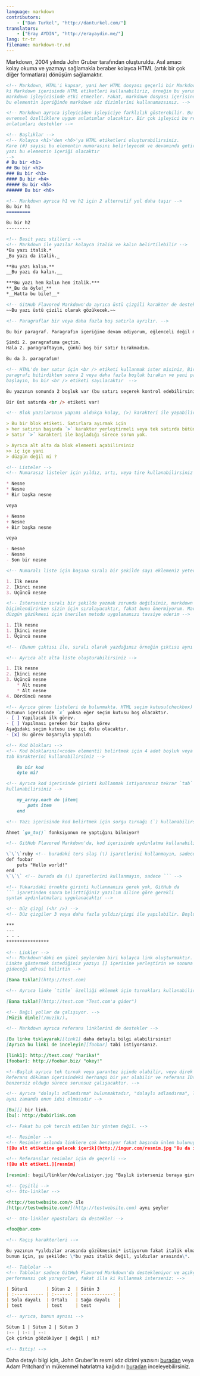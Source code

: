 ```yaml
---
language: markdown
contributors:
    - ["Dan Turkel", "http://danturkel.com/"]
translators:
    - ["Eray AYDIN", "http://erayaydin.me/"]
lang: tr-tr
filename: markdown-tr.md
---
```


Markdown, 2004 yılında John Gruber tarafından oluşturuldu. Asıl amacı kolay okuma ve yazmayı sağlamakla beraber kolayca HTML (artık bir çok diğer formatlara) dönüşüm sağlamaktır.


```markdown
<!-- Markdown, HTML'i kapsar, yani her HTML dosyası geçerli bir Markdown dosyasıdır, bu demektir
ki Markdown içerisinde HTML etiketleri kullanabiliriz, örneğin bu yorum elementi, ve
markdown işleyicisinde etki etmezler. Fakat, markdown dosyası içerisinde HTML elementi oluşturursanız,
bu elementin içeriğinde markdown söz dizimlerini kullanamazsınız. -->

<!-- Markdown ayrıca işleyiciden işleyiciye farklılık gösterebilir. Bu rehberde
evrensel özelliklere uygun anlatımlar olacaktır. Bir çok işleyici bu rehberdeki
anlatımları destekler -->

<!-- Başlıklar -->
<!-- Kolayca <h1>'den <h6>'ya HTML etiketleri oluşturabilirsiniz.
Kare (#) sayısı bu elementin numarasını belirleyecek ve devamında getirdiğiniz
yazı bu elementin içeriği olacaktır
-->
# Bu bir <h1>
## Bu bir <h2>
### Bu bir <h3>
#### Bu bir <h4>
##### Bu bir <h5>
###### Bu bir <h6>

<!-- Markdown ayrıca h1 ve h2 için 2 alternatif yol daha taşır -->
Bu bir h1
=========

Bu bir h2
---------

<!-- Basit yazı stilleri -->
<!-- Markdown ile yazılar kolayca italik ve kalın belirtilebilir -->
*Bu yazı italik.*
_Bu yazı da italik._

**Bu yazı kalın.**
__Bu yazı da kalın.__

***Bu yazı hem kalın hem italik.***
**_Bu da öyle!_**
*__Hatta bu bile!__*

<!-- GitHub Flavored Markdown'da ayrıca üstü çizgili karakter de desteklenir: -->
~~Bu yazı üstü çizili olarak gözükecek.~~

<!-- Paragraflar bir veya daha fazla boş satırla ayrılır. -->

Bu bir paragraf. Paragrafın içeriğine devam ediyorum, eğlenceli değil mi?

Şimdi 2. paragrafıma geçtim.
Hala 2. paragraftayım, çünkü boş bir satır bırakmadım.

Bu da 3. paragrafım!

<!-- HTML'de her satır için <br /> etiketi kullanmak ister misiniz, Bir
paragrafı bitirdikten sonra 2 veya daha fazla boşluk bırakın ve yeni paragrafa
başlayın, bu bir <br /> etiketi sayılacaktır  -->

Bu yazının sonunda 2 boşluk var (bu satırı seçerek kontrol edebilirsiniz).  

Bir üst satırda <br /> etiketi var!

<!-- Blok yazılarının yapımı oldukça kolay, (>) karakteri ile yapabilirsiniz  -->

> Bu bir blok etiketi. Satırlara ayırmak için
> her satırın başında `>` karakter yerleştirmeli veya tek satırda bütün içeriği yazabilirsiniz.
> Satır `>` karakteri ile başladığı sürece sorun yok. 

> Ayrıca alt alta da blok elementi açabilirsiniz
>> iç içe yani
> düzgün değil mi ?

<!-- Listeler -->
<!-- Numarasız listeler için yıldız, artı, veya tire kullanabilirsiniz -->

* Nesne
* Nesne
* Bir başka nesne

veya

+ Nesne
+ Nesne
+ Bir başka nesne

veya

- Nesne
- Nesne
- Son bir nesne

<!-- Numaralı liste için başına sıralı bir şekilde sayı eklemeniz yeterli -->

1. İlk nesne
2. İkinci nesne
3. Üçüncü nesne

<!-- İsterseniz sıralı bir şekilde yazmak zorunda değilsiniz, markdown
biçimlendirirken sizin için sıralayacaktır, fakat bunu önermiyorum. Markdown dosyasının
düzgün gözükmesi için önerilen metodu uygulamanızı tavsiye ederim -->

1. İlk nesne
1. İkinci nesne
1. Üçüncü nesne

<!-- (Bunun çıktısı ile, sıralı olarak yazdığımız örneğin çıktısı aynı olacaktır) -->

<!-- Ayrıca alt alta liste oluşturabilirsiniz -->

1. İlk nesne
2. İkinci nesne
3. Üçüncü nesne
    * Alt nesne
    * Alt nesne
4. Dördüncü nesne

<!-- Ayrıca görev listeleri de bulunmakta. HTML seçim kutusu(checkbox) oluşturacaktır. -->
Kutunun içerisinde `x` yoksa eğer seçim kutusu boş olacaktır.
- [ ] Yapılacak ilk görev.
- [ ] Yapılması gereken bir başka görev
Aşağıdaki seçim kutusu ise içi dolu olacaktır.
- [x] Bu görev başarıyla yapıldı

<!-- Kod blokları -->
<!-- Kod bloklarını(<code> elementi) belirtmek için 4 adet boşluk veya bir
tab karakterini kullanabilirsiniz -->

    Bu bir kod
    öyle mi?

<!-- Ayrıca kod içerisinde girinti kullanmak istiyorsanız tekrar `tab` veya `4 boşluk`
kullanabilirsiniz -->

    my_array.each do |item|
        puts item
    end

<!-- Yazı içerisinde kod belirtmek için sorgu tırnağı (`) kullanabilirsiniz -->

Ahmet `go_to()` fonksiyonun ne yaptığını bilmiyor!

<!-- GitHub Flavored Markdown'da, kod içerisinde aydınlatma kullanabilirsiniz -->

\`\`\`ruby <!-- buradaki ters slaş (\) işaretlerini kullanmayın, sadece ```ruby ! -->
def foobar
    puts "Hello world!"
end
\`\`\` <!-- burada da (\) işaretlerini kullanmayın, sadece ``` -->

<!-- Yukarıdaki örnekte girinti kullanmanıza gerek yok, GitHub da 
``` işaretinden sonra belirttiğiniz yazılım diline göre gerekli
syntax aydınlatmaları uygulanacaktır -->

<!-- Düz çizgi (<hr />) -->
<!-- Düz çizgiler 3 veya daha fazla yıldız/çizgi ile yapılabilir. Boşluklar önemsiz. -->

***
---
- - -
****************

<!-- Linkler -->
<!-- Markdown'daki en güzel şeylerden biri kolayca link oluşturmaktır. 
Linkte göstermek istediğiniz yazıyı [] içerisine yerleştirin ve sonuna parantezler içerisinde ()
gideceği adresi belirtin -->

[Bana tıkla!](http://test.com)

<!-- Ayrıca linke `title` özelliği eklemek için tırnakları kullanabilirsiniz -->

[Bana tıkla!](http://test.com "Test.com'a gider")

<!-- Bağıl yollar da çalışıyor. -->
[Müzik dinle](/muzik/).

<!-- Markdown ayrıca referans linklerini de destekler -->

[Bu linke tıklayarak][link1] daha detaylı bilgi alabilirsiniz!
[Ayrıca bu linki de inceleyin][foobar] tabi istiyorsanız.

[link1]: http://test.com/ "harika!"
[foobar]: http://foobar.biz/ "okey!"

<!--Başlık ayrıca tek tırnak veya parantez içinde olabilir, veya direk yazılabilir.
Referans döküman içerisindeki herhangi bir yer olabilir ve referans IDsi 
benzersiz olduğu sürece sorunsuz çalışacaktır. -->

<!-- Ayrıca "dolaylı adlandırma" bulunmaktadır, "dolaylı adlandırma", linkin yazısının
aynı zamanda onun idsi olmasıdır -->

[Bu][] bir link.
[bu]: http://bubirlink.com

<!-- Fakat bu çok tercih edilen bir yöntem değil. -->

<!-- Resimler -->
<!-- Resimler aslında linklere çok benziyor fakat başında ünlem bulunuyor! -->
![Bu alt etiketine gelecek içerik](http://imgur.com/resmim.jpg "Bu da isteğe bağlı olan bir başlık")

<!-- Referanslar resimler için de geçerli -->
![Bu alt etiketi.][resmim]

[resmim]: bagil/linkler/de/calisiyor.jpg "Başlık isterseniz buraya girebilirsiniz"

<!-- Çeşitli -->
<!-- Oto-linkler -->

<http://testwebsite.com/> ile
[http://testwebsite.com/](http://testwebsite.com) aynı şeyler

<!-- Oto-linkler epostaları da destekler -->

<foo@bar.com>

<!-- Kaçış karakterleri -->

Bu yazının *yıldızlar arasında gözükmesini* istiyorum fakat italik olmamasını istiyorum,
bunun için, şu şekilde: \*bu yazı italik değil, yıldızlar arasında\*.

<!-- Tablolar -->
<!-- Tablolar sadece GitHub Flavored Markdown'da destekleniyor ve açıkçası
performansı çok yoruyorlar, fakat illa ki kullanmak isterseniz: -->

| Sütun1       | Sütun 2  | Sütün 3       |
| :----------- | :------: | ------------: |
| Sola dayalı  | Ortalı   | Sağa dayalı   |
| test         | test     | test          |

<!-- ayrıca, bunun aynısı -->

Sütun 1 | Sütun 2 | Sütun 3
:-- | :-: | --:
Çok çirkin göözüküyor | değil | mi?

<!-- Bitiş! -->

```

Daha detaylı bilgi için, John Gruber'in resmi söz dizimi yazısını [buradan](http://daringfireball.net/projects/markdown/syntax) veya Adam Pritchard'ın mükemmel hatırlatma kağıdını [buradan](https://github.com/adam-p/markdown-here/wiki/Markdown-Cheatsheet) inceleyebilirsiniz.
